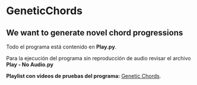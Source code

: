 # GeneticChords
## We want to generate novel chord progressions

Todo el programa está contenido en **Play.py**.

Para la ejecución del programa sin reproducción de audio revisar el archivo **Play - No Audio.py**


**Playlist con videos de pruebas del programa:**  [Genetic Chords](https://www.youtube.com/playlist?list=PL8upACIpNRO3bKKYyWmtvraZQwL_76PiT).
